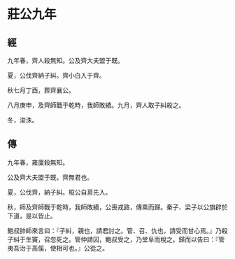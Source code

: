 # 莊公九年
## 經

九年春，齊人殺無知。公及齊大夫盟于既。

夏，公伐齊納子糾。齊小白入于齊。

秋七月丁酉，葬齊襄公。

八月庚申，及齊師戰于乾時，我師敗績。九月，齊人取子糾殺之。

冬，浚洙。

## 傳

九年春，雍廩殺無知。

公及齊大夫盟于既，齊無君也。

夏，公伐齊，納子糾。桓公自莒先入。

秋，師及齊師戰于乾時，我師敗績，公喪戎路，傳乘而歸。秦子、梁子以公旗辟於下道，是以皆止。

鮑叔帥師來言曰：『子糾，親也，請君討之。管、召、仇也，請受而甘心焉。』乃殺子糾于生竇，召忽死之。管仲請囚，鮑叔受之，乃堂阜而稅之。歸而以告曰：『管夷吾治于髙傒，使相可也。』公從之。

